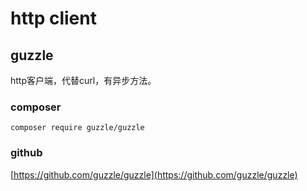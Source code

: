 # http client

## guzzle

http客户端，代替curl，有异步方法。

### composer

```shell
composer require guzzle/guzzle
```

### github

[https://github.com/guzzle/guzzle](https://github.com/guzzle/guzzle)

